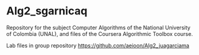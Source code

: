 # Alg2_sgarnicaq

Repository for the subject Computer Algorithms of the National University of
Colombia (UNAL), and files of the Coursera Algorithmic Toolbox course.

Lab files in group repository https://github.com/aeioon/Alg2_juagarciama
